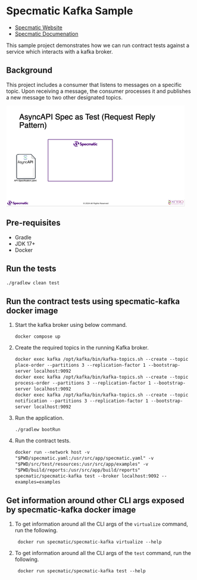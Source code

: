 # Specmatic Kafka Sample

* [Specmatic Website](https://specmatic.io)
* [Specmatic Documenation](https://specmatic.io/documentation.html)

This sample project demonstrates how we can run contract tests against a service which interacts with a kafka broker.

## Background
This project includes a consumer that listens to messages on a specific topic.
Upon receiving a message, the consumer processes it and publishes a new message to two other designated topics.

![Specmatic Kafka Sample Architecture](AsyncAPI-Request-Reply-Draft.gif)


## Pre-requisites
* Gradle
* JDK 17+
* Docker

## Run the tests
```shell
./gradlew clean test
```

## Run the contract tests using specmatic-kafka docker image

1. Start the kafka broker using below command.
   ```shell
   docker compose up
   ```
2. Create the required topics in the running Kafka broker.
   ```shell
   docker exec kafka /opt/kafka/bin/kafka-topics.sh --create --topic place-order --partitions 3 --replication-factor 1 --bootstrap-server localhost:9092
   docker exec kafka /opt/kafka/bin/kafka-topics.sh --create --topic process-order --partitions 3 --replication-factor 1 --bootstrap-server localhost:9092
   docker exec kafka /opt/kafka/bin/kafka-topics.sh --create --topic notification --partitions 3 --replication-factor 1 --bootstrap-server localhost:9092
   ```
3. Run the application.
   ```shell
   ./gradlew bootRun
   ```
4. Run the contract tests.
   ```shell
   docker run --network host -v "$PWD/specmatic.yaml:/usr/src/app/specmatic.yaml" -v "$PWD/src/test/resources:/usr/src/app/examples" -v "$PWD/build/reports:/usr/src/app/build/reports" specmatic/specmatic-kafka test --broker localhost:9092 --examples=examples
   ```

## Get information around other CLI args exposed by specmatic-kafka docker image

1. To get information around all the CLI args of the `virtualize` command, run the following.
   ```shell
    docker run specmatic/specmatic-kafka virtualize --help
   ```
2. To get information around all the CLI args of the `test` command, run the following.
   ```shell
    docker run specmatic/specmatic-kafka test --help
   ```
